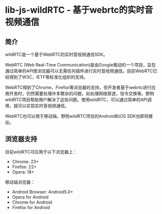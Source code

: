 # lib-js-wildRTC - 基于webrtc的实时音视频通信

## 简介
wildRTC是一个基于WebRTC的实时音视频通信SDK。

WebRTC (Web Real-Time Communication)是由Google推动的一个项目，旨在通过简单的API使浏览器可以无需任何插件进行实时音视频通信。目前WebRTC已经得到了W3C，IETF等标准化组织的支持。

WebRTC得到了Chrome，Firefox等浏览器的支持，但开发者基于webrtc进行应用开发时，仍然需要处理许多繁杂的问题，如处理网络穿透，信令交换等。野狗wildRTC项目帮助用户解决了这些问题。使用wildRTC，可以通过简单的API调用，就可以实现实时音视频通信。

WebRTC也可以用于移动端。野狗wildRTC项目的Android和iOS SDK也即将推出。

## 浏览器支持
目前wildRTC可应用于以下浏览器上：
- Chrome: 23+
- Firefox: 22+
- Opera: 18+

移动端浏览器：
- Android Browser: Android5.0+
- Opera for Android
- Chrome for Android
- Firefox for Android



